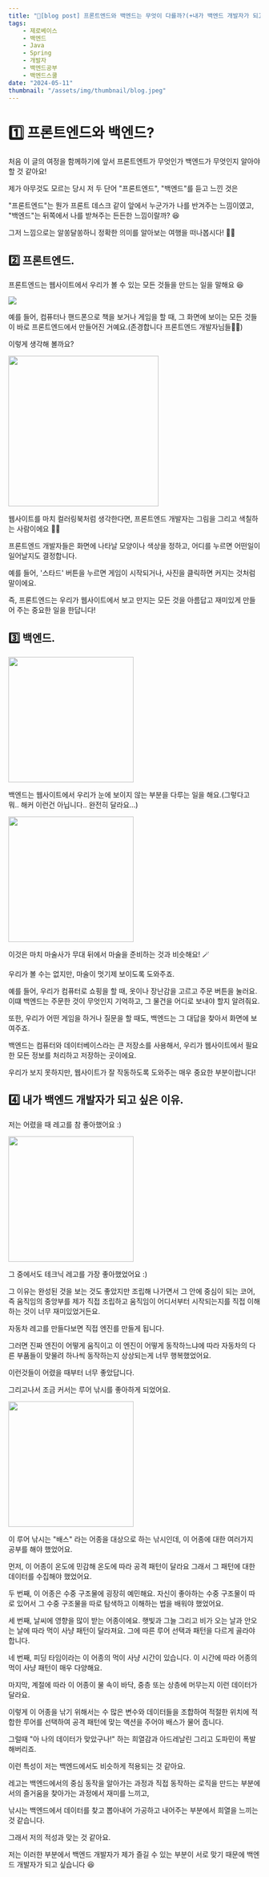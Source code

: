 ```yaml
---
title: "📝[blog post] 프론트엔드와 백엔드는 무엇이 다를까?(+내가 백엔드 개발자가 되고 싶은 이유)"
tags:
    - 제로베이스
    - 백엔드
    - Java
    - Spring
    - 개발자
    - 백엔드공부
    - 백엔드스쿨
date: "2024-05-11"
thumbnail: "/assets/img/thumbnail/blog.jpeg"
---
```


# 1️⃣ 프론트엔드와 백엔드?
처음 이 글의 여정을 함께하기에 앞서 프론트엔트가 무엇인가 백엔드가 무엇인지 알아야 할 것 같아요!

제가 아무것도 모르는 당시 저 두 단어 "프론트엔드", "백엔드"를 듣고 느낀 것은

"프론트엔드"는 뭔가 프론트 데스크 같이 앞에서 누군가가 나를 반겨주는 느낌이였고, "백엔드"는 뒤쪽에서 나를 받쳐주는 든든한 느낌이랄까? 😆

그저 느낌으로는 알쏭달쏭하니 정확한 의미를 알아보는 여행을 떠나봅시다! 🙋‍♂️

## 2️⃣ 프론트엔드.
프론트엔드는 웹사이트에서 우리가 볼 수 있는 모든 것들을 만드는 일을 말해요 😆

<img src = "https://github.com/devKobe24/images/blob/main/%E1%84%82%E1%85%A6%E1%84%8B%E1%85%B5%E1%84%87%E1%85%A5%E1%84%86%E1%85%A6%E1%84%8B%E1%85%B5%E1%86%AB.png?raw=true"><br>

예를 들어, 컴퓨터나 핸드폰으로 책을 보거나 게임을 할 때, 그 화면에 보이는 모든 것들이 바로 프론트엔드에서 만들어진 거예요.(존경합니다 프론트엔드 개발자님들🙇‍♂️)

이렇게 생각해 볼까요?

<img src = "https://github.com/devKobe24/images/blob/main/%E1%84%87%E1%85%A1%E1%86%B8%E1%84%8B%E1%85%A1%E1%84%8C%E1%85%A5%E1%84%8A%E1%85%B5.jpeg?raw=true" width = "300"><br>

웹사이트를 마치 컬러링북처럼 생각한다면, 프론트엔드 개발자는 그림을 그리고 색칠하는 사람이에요 🧑‍🎨

프론트엔드 개발자들은 화면에 나타날 모양이나 색상을 정하고, 어디를 누르면 어떤일이 일어날지도 결정합니다.

예를 들어, '스타드' 버튼을 누르면 게임이 시작되거나, 사진을 클릭하면 커지는 것처럼 말이에요.

즉, 프론트엔드는 우리가 웹사이트에서 보고 만지는 모든 것을 아름답고 재미있게 만들어 주는 중요한 일을 한답니다!

## 3️⃣ 백엔드.
<img src = "https://github.com/devKobe24/images/blob/main/%E1%84%92%E1%85%A2%E1%84%8F%E1%85%A5.jpeg?raw=true" width = "250"><br>

백엔드는 웹사이트에서 우리가 눈에 보이지 않는 부분을 다루는 일을 해요.(그렇다고 뭐.. 해커 이런건 아닙니다.. 완전히 달라요...)

<img src = "https://github.com/devKobe24/images/blob/main/%E1%84%86%E1%85%A1%E1%84%89%E1%85%AE%E1%86%AF%E1%84%89%E1%85%A1.jpeg?raw=true" width = "250"><br>

이것은 마치 마술사가 무대 뒤에서 마술을 준비하는 것과 비슷해요! 🪄

우리가 볼 수는 없지만, 마술이 멋기제 보이도록 도와주죠.

예를 들어, 우리가 컴퓨터로 쇼핑을 할 때, 옷이나 장난감을 고르고 주문 버튼을 눌러요. 이떄 백엔드는 주문한 것이 무엇인지 기억하고, 그 물건을 어디로 보내야 할지 알려줘요.

또한, 우리가 어떤 게임을 하거나 질문을 할 때도, 백엔드는 그 대답을 찾아서 화면에 보여주죠.

백엔드는 컴퓨터와 데이터베이스라는 큰 저장소를 사용해서, 우리가 웹사이트에서 필요한 모든 정보를 처리하고 저장하는 곳이에요.

우리가 보지 못하지만, 웹사이트가 잘 작동하도록 도와주는 매우 중요한 부분이랍니다!

## 4️⃣ 내가 백엔드 개발자가 되고 싶은 이유.

저는 어렸을 때 레고를 참 좋아했어요 :)

<img src = "https://github.com/devKobe24/images/blob/main/%E1%84%90%E1%85%A6%E1%84%8F%E1%85%B3%E1%84%82%E1%85%B5%E1%86%A8%E1%84%85%E1%85%A6%E1%84%80%E1%85%A9.jpeg?raw=true" width = "250"><br>

그 중에서도 테크닉 레고를 가장 좋아했었어요 :)

그 이유는 완성된 것을 보는 것도 좋았지만 조립해 나가면서 그 안에 중심이 되는 코어, 즉 움직임의 중앙부를 제가 직접 조립하고 움직임이 어디서부터 시작되는지를 직접 이해하는 것이 너무 재미있었거든요.

자동차 레고를 만들다보면 직접 엔진를 만들게 됩니다.

그러면 진짜 엔진이 어떻게 움직이고 이 엔진이 어떻게 동작하느냐에 따라 자동차의 다른 부품들이 맞물려 하나씩 동작하는지 상상되는게 너무 행복했었어요.

이런것들이 어렸을 때부터 너무 좋았답니다.

그리고나서 조금 커서는 루어 낚시를 좋아하게 되었어요.

<img src = "https://github.com/devKobe24/images/blob/main/%E1%84%85%E1%85%AE%E1%84%8B%E1%85%A5.jpeg?raw=true" width = "250"><br>

이 루어 낚시는 "배스" 라는 어종을 대상으로 하는 낚시인데, 이 어종에 대한 여러가지 공부를 해야 했었어요.

먼저, 이 어종이 온도에 민감해 온도에 따라 공격 패턴이 달라요 그래서 그 패턴에 대한 데이터를 수집해야 했었어요.

두 번째, 이 어종은 수중 구조물에 굉장히 예민해요. 자신이 좋아하는 수중 구조물이 따로 있어서 그 수중 구조물을 따로 탐색하고 이해하는 법을 배워야 했었어요.

세 번째, 날씨에 영향을 많이 받는 어종이에요. 햇빛과 그늘 그리고 비가 오는 날과 안오는 날에 따라 먹이 사냥 패턴이 달라져요. 그에 따른 루어 선택과 패턴을 다르게 골라야 합니다.

네 번째, 피딩 타임이라는 이 어종의 먹이 사냥 시간이 있습니다. 이 시간에 따라 어종의 먹이 사냥 패턴이 매우 다양해요.

마지막, 계절에 따라 이 어종이 물 속이 바닥, 중층 또는 상층에 머무는지 이런 데이터가 달라요.

이렇게 이 어종을 낚기 위해서는 수 많은 변수와 데이터들을 조합하여 적절한 위치에 적합한 루어를 선택하여 공격 패턴에 맞는 액션을 주어야 배스가 물어 줍니다.

그럴때 "아 나의 데이터가 맞았구나!" 하는 희열감과 아드레날린 그리고 도파민이 폭발해버리죠.

이런 특성이 저는 백엔드에서도 비슷하게 적용되는 것 같아요.

레고는 백엔드에서의 중심 동작을 알아가는 과정과 직접 동작하는 로직을 만드는 부분에서의 즐거움을 찾아가는 과정에서 재미를 느끼고,

낚시는 백엔드에서 데이터를 찾고 뽑아내어 가공하고 내어주는 부분에서 희열을 느끼는 것 같습니다.

그래서 저의 적성과 맞는 것 같아요.

저는 이러한 부분에서 백엔드 개발자가 제가 즐길 수 있는 부분이 서로 맞기 때문에 백엔드 개발자가 되고 싶습니다 😆
